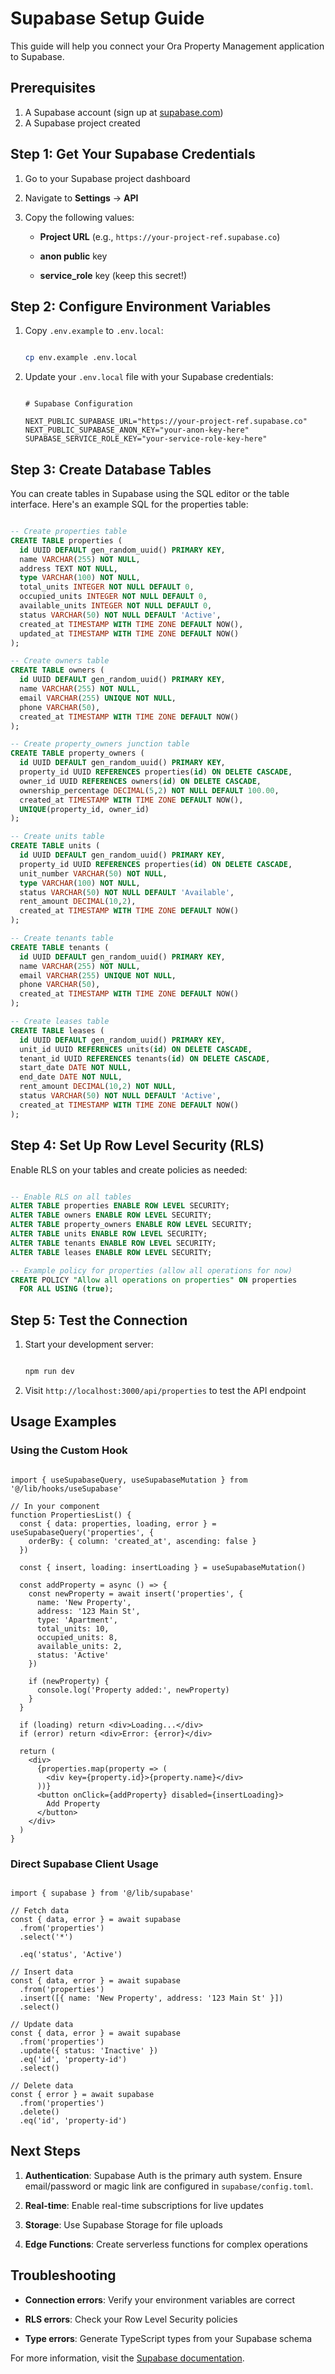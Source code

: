 # Supabase Setup Guide

This guide will help you connect your Ora Property Management application to Supabase.

## Prerequisites

1. A Supabase account (sign up at [supabase.com](https://supabase.com))
2. A Supabase project created

## Step 1: Get Your Supabase Credentials

1. Go to your Supabase project dashboard
2. Navigate to **Settings** → **API**

3. Copy the following values:
   - **Project URL** (e.g., `https://your-project-ref.supabase.co`)

   - **anon public** key

   - **service_role** key (keep this secret!)

## Step 2: Configure Environment Variables

1. Copy `.env.example` to `.env.local`:

   ```bash

   cp env.example .env.local
   ```

2. Update your `.env.local` file with your Supabase credentials:

   ```env

   # Supabase Configuration

   NEXT_PUBLIC_SUPABASE_URL="https://your-project-ref.supabase.co"
   NEXT_PUBLIC_SUPABASE_ANON_KEY="your-anon-key-here"
   SUPABASE_SERVICE_ROLE_KEY="your-service-role-key-here"
   ```

## Step 3: Create Database Tables

You can create tables in Supabase using the SQL editor or the table interface. Here's an example SQL for the properties
table:

```sql

-- Create properties table
CREATE TABLE properties (
  id UUID DEFAULT gen_random_uuid() PRIMARY KEY,
  name VARCHAR(255) NOT NULL,
  address TEXT NOT NULL,
  type VARCHAR(100) NOT NULL,
  total_units INTEGER NOT NULL DEFAULT 0,
  occupied_units INTEGER NOT NULL DEFAULT 0,
  available_units INTEGER NOT NULL DEFAULT 0,
  status VARCHAR(50) NOT NULL DEFAULT 'Active',
  created_at TIMESTAMP WITH TIME ZONE DEFAULT NOW(),
  updated_at TIMESTAMP WITH TIME ZONE DEFAULT NOW()
);

-- Create owners table
CREATE TABLE owners (
  id UUID DEFAULT gen_random_uuid() PRIMARY KEY,
  name VARCHAR(255) NOT NULL,
  email VARCHAR(255) UNIQUE NOT NULL,
  phone VARCHAR(50),
  created_at TIMESTAMP WITH TIME ZONE DEFAULT NOW()
);

-- Create property_owners junction table
CREATE TABLE property_owners (
  id UUID DEFAULT gen_random_uuid() PRIMARY KEY,
  property_id UUID REFERENCES properties(id) ON DELETE CASCADE,
  owner_id UUID REFERENCES owners(id) ON DELETE CASCADE,
  ownership_percentage DECIMAL(5,2) NOT NULL DEFAULT 100.00,
  created_at TIMESTAMP WITH TIME ZONE DEFAULT NOW(),
  UNIQUE(property_id, owner_id)
);

-- Create units table
CREATE TABLE units (
  id UUID DEFAULT gen_random_uuid() PRIMARY KEY,
  property_id UUID REFERENCES properties(id) ON DELETE CASCADE,
  unit_number VARCHAR(50) NOT NULL,
  type VARCHAR(100) NOT NULL,
  status VARCHAR(50) NOT NULL DEFAULT 'Available',
  rent_amount DECIMAL(10,2),
  created_at TIMESTAMP WITH TIME ZONE DEFAULT NOW()
);

-- Create tenants table
CREATE TABLE tenants (
  id UUID DEFAULT gen_random_uuid() PRIMARY KEY,
  name VARCHAR(255) NOT NULL,
  email VARCHAR(255) UNIQUE NOT NULL,
  phone VARCHAR(50),
  created_at TIMESTAMP WITH TIME ZONE DEFAULT NOW()
);

-- Create leases table
CREATE TABLE leases (
  id UUID DEFAULT gen_random_uuid() PRIMARY KEY,
  unit_id UUID REFERENCES units(id) ON DELETE CASCADE,
  tenant_id UUID REFERENCES tenants(id) ON DELETE CASCADE,
  start_date DATE NOT NULL,
  end_date DATE NOT NULL,
  rent_amount DECIMAL(10,2) NOT NULL,
  status VARCHAR(50) NOT NULL DEFAULT 'Active',
  created_at TIMESTAMP WITH TIME ZONE DEFAULT NOW()
);

```

## Step 4: Set Up Row Level Security (RLS)

Enable RLS on your tables and create policies as needed:

```sql

-- Enable RLS on all tables
ALTER TABLE properties ENABLE ROW LEVEL SECURITY;
ALTER TABLE owners ENABLE ROW LEVEL SECURITY;
ALTER TABLE property_owners ENABLE ROW LEVEL SECURITY;
ALTER TABLE units ENABLE ROW LEVEL SECURITY;
ALTER TABLE tenants ENABLE ROW LEVEL SECURITY;
ALTER TABLE leases ENABLE ROW LEVEL SECURITY;

-- Example policy for properties (allow all operations for now)
CREATE POLICY "Allow all operations on properties" ON properties
  FOR ALL USING (true);

```

## Step 5: Test the Connection

1. Start your development server:

   ```bash

   npm run dev
   ```

2. Visit `http://localhost:3000/api/properties` to test the API endpoint

## Usage Examples

### Using the Custom Hook

```tsx

import { useSupabaseQuery, useSupabaseMutation } from '@/lib/hooks/useSupabase'

// In your component
function PropertiesList() {
  const { data: properties, loading, error } = useSupabaseQuery('properties', {
    orderBy: { column: 'created_at', ascending: false }
  })

  const { insert, loading: insertLoading } = useSupabaseMutation()

  const addProperty = async () => {
    const newProperty = await insert('properties', {
      name: 'New Property',
      address: '123 Main St',
      type: 'Apartment',
      total_units: 10,
      occupied_units: 8,
      available_units: 2,
      status: 'Active'
    })

    if (newProperty) {
      console.log('Property added:', newProperty)
    }
  }

  if (loading) return <div>Loading...</div>
  if (error) return <div>Error: {error}</div>

  return (
    <div>
      {properties.map(property => (
        <div key={property.id}>{property.name}</div>
      ))}
      <button onClick={addProperty} disabled={insertLoading}>
        Add Property
      </button>
    </div>
  )
}

```

### Direct Supabase Client Usage

```tsx

import { supabase } from '@/lib/supabase'

// Fetch data
const { data, error } = await supabase
  .from('properties')
  .select('*')

  .eq('status', 'Active')

// Insert data
const { data, error } = await supabase
  .from('properties')
  .insert([{ name: 'New Property', address: '123 Main St' }])
  .select()

// Update data
const { data, error } = await supabase
  .from('properties')
  .update({ status: 'Inactive' })
  .eq('id', 'property-id')
  .select()

// Delete data
const { error } = await supabase
  .from('properties')
  .delete()
  .eq('id', 'property-id')

```

## Next Steps

1. **Authentication**: Supabase Auth is the primary auth system. Ensure email/password or magic link are configured in `supabase/config.toml`.

2. **Real-time**: Enable real-time subscriptions for live updates

3. **Storage**: Use Supabase Storage for file uploads

4. **Edge Functions**: Create serverless functions for complex operations

## Troubleshooting

- **Connection errors**: Verify your environment variables are correct

- **RLS errors**: Check your Row Level Security policies

- **Type errors**: Generate TypeScript types from your Supabase schema

For more information, visit the [Supabase documentation](https://supabase.com/docs).
